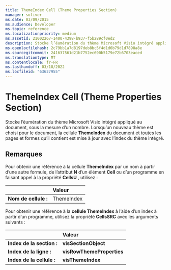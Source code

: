 ```yaml
---
title: ThemeIndex Cell (Theme Properties Section)
manager: soliver
ms.date: 03/09/2015
ms.audience: Developer
ms.topic: reference
ms.localizationpriority: medium
ms.assetid: 21002267-1400-4398-b937-f5b289cf0ed2
description: Stocke l’éumération du thème Microsoft Visio intégré appliqué au document, sous la mesure d’un nombre. Lorsqu’un nouveau thème est choisi pour le document, la cellule ThemeIndex du document et toutes les pages et formes qu’il contient est mise à jour avec l’index du thème intégré.
ms.openlocfilehash: 2c79bb1a7d8197deb8bc5f4d1d6b79d1d7898a8e
ms.sourcegitcommit: 241637561d21b7752ec690b5179e72b6703eaced
ms.translationtype: MT
ms.contentlocale: fr-FR
ms.lasthandoff: 03/18/2022
ms.locfileid: "63627955"
---
```

# <a name="themeindex-cell-theme-properties-section"></a>ThemeIndex Cell (Theme Properties Section)

Stocke l’éumération du thème Microsoft Visio intégré appliqué au document, sous la mesure d’un nombre. Lorsqu’un nouveau thème est choisi pour le document, la cellule **ThemeIndex** du document et toutes les pages et formes qu’il contient est mise à jour avec l’index du thème intégré. 
  
## <a name="remarks"></a>Remarques

Pour obtenir une référence à la cellule **ThemeIndex** par un nom à partir d’une autre formule, de l’attribut **N** d’un élément **Cell** ou d’un programme en faisant appel à la propriété **CellsU** , utilisez : 
  
||Valeur |
|:-----|:-----|
| **Nom de cellule :**  <br/> | ThemeIndex  <br/> |
   
Pour obtenir une référence à la **cellule ThemeIndex** à l’aide d’un index à partir d’un programme, utilisez la propriété **CellsSRC** avec les arguments suivants : 
  
||Valeur |
|:-----|:-----|
| **Index de la section :**  <br/> |**visSectionObject** <br/> |
| **Index de la ligne :**  <br/> |**visRowThemeProperties** <br/> |
| **Index de la cellule :**  <br/> |**visThemeIndex** <br/> |
   

